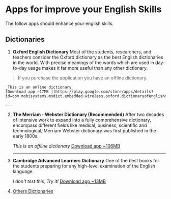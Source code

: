 # Apps for improve your English Skills
The follow apps should enhance your english skills. 

## Dictionaries
1. **Oxford English Dictionary**
  Most of the students, researchers, and teachers consider the Oxford dictionary as the best English dictionaries in the world. With precise meanings of the words which are used in day-to-day usage makes it far more useful than any other dictionary.

  > If you purchase the application you have an offline dictionary.

    _This is an online dictionary_
    [Download app ~17MB ](https://play.google.com/store/apps/details?id=com.mobisystems.msdict.embedded.wireless.oxford.dictionaryofenglish&hl=en)
    
    ---

2. **The Merriam - Webster Dictionary (Recommended)**
    After two decades of intensive work to expand into a fully comprehensive dictionary, encompass different fields like medical, business, scientific and technological, Merriam Webster dictionary was first published in the early 1800s.

     _This is an offline dictionary_
    [Download app ~106MB](https://play.google.com/store/apps/details?id=com.merriamwebster)

    ---
   
3. **Cambridge Advanced Learners Dictionary**
    One of the best books for the students preparing for any high-level examination of the English language.

    _I don't test this, Try it!_
    [Download app ~13MB](https://play.google.com/store/apps/details?id=org.cambridge.dictionary.advanced.learners.fourth)

4. [Others Dictionaries](https://digbooks.net/education/dictionary-books)